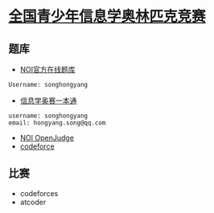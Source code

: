 # [全国青少年信息学奥林匹克竞赛](http://www.noi.cn/articles.html?type=10)

## 题库
* [NOI官方在线题库](http://oj.noi.cn/oj/#main/home)
```
Username: songhongyang
```
* [信息学奥赛一本通](http://ybt.ssoier.cn:8088/)
```
username: songhongyang
email: hongyang.song@qq.com
```
* [NOI OpenJudge](http://noi.openjudge.cn/)
* [codeforce](http://codeforces.com)

## 比赛
* codeforces
* atcoder
